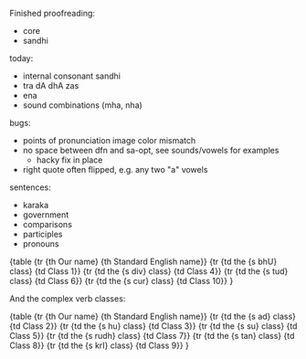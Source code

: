 Finished proofreading:
- core
- sandhi

today:
- internal consonant sandhi
- tra dA dhA zas 
- ena
- sound combinations (mha, nha)

bugs:
- points of pronunciation image color mismatch
- no space between dfn and sa-opt, see sounds/vowels for examples
  - hacky fix in place
- right quote often flipped, e.g. any two "a" vowels

sentences:
- karaka
- government
- comparisons
- participles
- pronouns


{table
    {tr {th Our name} {th Standard English name}}
    {tr {td the {s bhU} class} {td Class 1}}
    {tr {td the {s div} class} {td Class 4}}
    {tr {td the {s tud} class} {td Class 6}}
    {tr {td the {s cur} class} {td Class 10}}
}

And the complex verb classes:

{table
    {tr {th Our name} {th Standard English name}}
    {tr {td the {s ad} class} {td Class 2}}
    {tr {td the {s hu} class} {td Class 3}}
    {tr {td the {s su} class} {td Class 5}}
    {tr {td the {s rudh} class} {td Class 7}}
    {tr {td the {s tan} class} {td Class 8}}
    {tr {td the {s krI} class} {td Class 9}}
}
